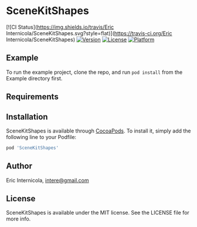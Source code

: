 # SceneKitShapes

[![CI Status](https://img.shields.io/travis/Eric Internicola/SceneKitShapes.svg?style=flat)](https://travis-ci.org/Eric Internicola/SceneKitShapes)
[![Version](https://img.shields.io/cocoapods/v/SceneKitShapes.svg?style=flat)](https://cocoapods.org/pods/SceneKitShapes)
[![License](https://img.shields.io/cocoapods/l/SceneKitShapes.svg?style=flat)](https://cocoapods.org/pods/SceneKitShapes)
[![Platform](https://img.shields.io/cocoapods/p/SceneKitShapes.svg?style=flat)](https://cocoapods.org/pods/SceneKitShapes)

## Example

To run the example project, clone the repo, and run `pod install` from the Example directory first.

## Requirements

## Installation

SceneKitShapes is available through [CocoaPods](https://cocoapods.org). To install
it, simply add the following line to your Podfile:

```ruby
pod 'SceneKitShapes'
```

## Author

Eric Internicola, intere@gmail.com

## License

SceneKitShapes is available under the MIT license. See the LICENSE file for more info.
